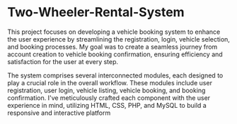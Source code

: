 # Two-Wheeler-Rental-System

This project focuses on developing a vehicle booking system to enhance the user experience by streamlining the registration, login, vehicle selection, and booking processes. My goal was to create a seamless journey from account creation to vehicle booking confirmation, ensuring efficiency and satisfaction for the user at every step.

The system comprises several interconnected modules, each designed to play a crucial role in the overall workflow. These modules include user registration, user login, vehicle listing, vehicle booking, and booking confirmation. I've meticulously crafted each component with the user experience in mind, utilizing HTML, CSS, PHP, and MySQL to build a responsive and interactive platform
